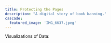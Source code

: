```yaml
---
title: Protecting the Pages
description: "A digital story of book banning."
cascade:
  featured_image: 'IMG_6637.jpeg'
---
```

Visualizations of Data:
